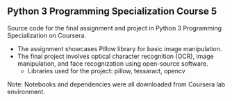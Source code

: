 ## Python 3 Programming Specialization Course 5
Source code for the final assignment and project in Python 3 Programming Specialization on Coursera. 
 - The assignment showcases Pillow library for basic image manipulation.
 - The final project involves optical character recognition (OCR), image manipulation, and face recognization using open-source software.
    - Libraries used for the project: pillow, tessaract, opencv

Note: Notebooks and dependencies were all downloaded from Coursera lab environment.


